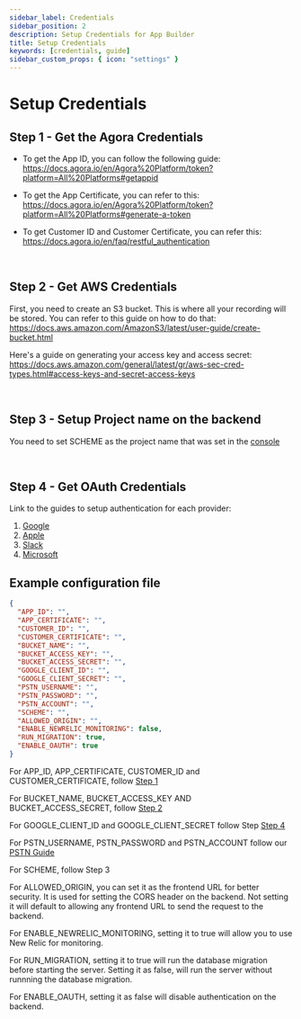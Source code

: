 ```yaml
---
sidebar_label: Credentials
sidebar_position: 2
description: Setup Credentials for App Builder
title: Setup Credentials
keywords: [credentials, guide]
sidebar_custom_props: { icon: "settings" }
---
```


# Setup Credentials

## Step 1 - Get the Agora Credentials

- To get the App ID, you can follow the following guide: https://docs.agora.io/en/Agora%20Platform/token?platform=All%20Platforms#getappid

- To get the App Certificate, you can refer to this: https://docs.agora.io/en/Agora%20Platform/token?platform=All%20Platforms#generate-a-token
- To get Customer ID and Customer Certificate, you can refer this: https://docs.agora.io/en/faq/restful_authentication

<br />

## Step 2 - Get AWS Credentials

First, you need to create an S3 bucket. This is where all your recording will be stored. You can refer to this guide on how to do that: https://docs.aws.amazon.com/AmazonS3/latest/user-guide/create-bucket.html

Here's a guide on generating your access key and access secret: https://docs.aws.amazon.com/general/latest/gr/aws-sec-cred-types.html#access-keys-and-secret-access-keys

<br />

## Step 3 - Setup Project name on the backend

You need to set SCHEME as the project name that was set in the [console](https://appbuilder.agora.io)

<br />

## Step 4 - Get OAuth Credentials

Link to the guides to setup authentication for each provider:

1. [Google](/turn-key/guides/Backend/Authentication#setup-authentication-with-google)
2. [Apple](/turn-key/guides/Backend/Authentication#setup-authentication-with-apple)
3. [Slack](/turn-key/guides/Backend/Authentication#setup-authentication-with-slack)
4. [Microsoft](/turn-key/guides/Backend/Authentication#setup-authentication-with-microsoft)

## Example configuration file

```json
{
  "APP_ID": "",
  "APP_CERTIFICATE": "",
  "CUSTOMER_ID": "",
  "CUSTOMER_CERTIFICATE": "",
  "BUCKET_NAME": "",
  "BUCKET_ACCESS_KEY": "",
  "BUCKET_ACCESS_SECRET": "",
  "GOOGLE_CLIENT_ID": "",
  "GOOGLE_CLIENT_SECRET": "",
  "PSTN_USERNAME": "",
  "PSTN_PASSWORD": "",
  "PSTN_ACCOUNT": "",
  "SCHEME": "",
  "ALLOWED_ORIGIN": "",
  "ENABLE_NEWRELIC_MONITORING": false,
  "RUN_MIGRATION": true,
  "ENABLE_OAUTH": true
}
```

For APP_ID, APP_CERTIFICATE, CUSTOMER_ID and CUSTOMER_CERTIFICATE, follow [Step 1](#step-1-get-the-agora-credentials)

For BUCKET_NAME, BUCKET_ACCESS_KEY AND BUCKET_ACCESS_SECRET, follow [Step 2](#step-2-get-aws-credentials)

For GOOGLE_CLIENT_ID and GOOGLE_CLIENT_SECRET follow Step [Step 4](#step-4-get-oauth-credentials)

For PSTN_USERNAME, PSTN_PASSWORD and PSTN_ACCOUNT follow our [PSTN Guide](/turn-key/guides/Backend/How-to-Setup-PSTN)

For SCHEME, follow Step 3

For ALLOWED_ORIGIN, you can set it as the frontend URL for better security. It is used for setting the CORS header on the backend. Not setting it will default to allowing any frontend URL to send the request to the backend.

For ENABLE_NEWRELIC_MONITORING, setting it to true will allow you to use New Relic for monitoring.

For RUN_MIGRATION, setting it to true will run the database migration before starting the server. Setting it as false, will run the server without runnning the database migration.

For ENABLE_OAUTH, setting it as false will disable authentication on the backend.
